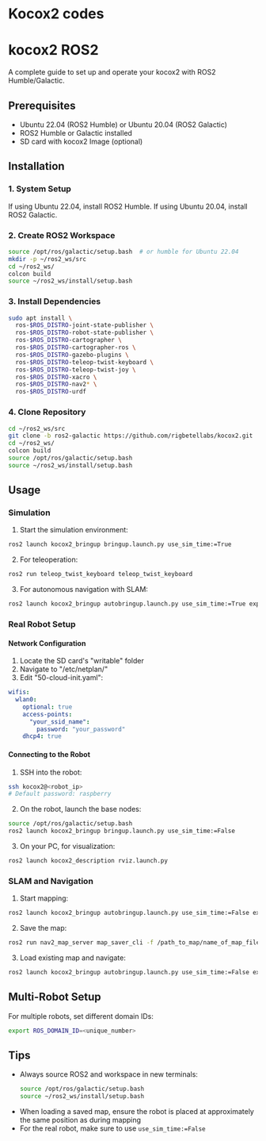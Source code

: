 # Kocox2 codes

# kocox2 ROS2

A complete guide to set up and operate your kocox2 with ROS2 Humble/Galactic.

## Prerequisites

- Ubuntu 22.04 (ROS2 Humble) or Ubuntu 20.04 (ROS2 Galactic)
- ROS2 Humble or Galactic installed
- SD card with kocox2 Image (optional)

## Installation

### 1. System Setup

If using Ubuntu 22.04, install ROS2 Humble.
If using Ubuntu 20.04, install ROS2 Galactic.

### 2. Create ROS2 Workspace

```bash
source /opt/ros/galactic/setup.bash  # or humble for Ubuntu 22.04
mkdir -p ~/ros2_ws/src
cd ~/ros2_ws/
colcon build
source ~/ros2_ws/install/setup.bash
```

### 3. Install Dependencies

```bash
sudo apt install \
  ros-$ROS_DISTRO-joint-state-publisher \
  ros-$ROS_DISTRO-robot-state-publisher \
  ros-$ROS_DISTRO-cartographer \
  ros-$ROS_DISTRO-cartographer-ros \
  ros-$ROS_DISTRO-gazebo-plugins \
  ros-$ROS_DISTRO-teleop-twist-keyboard \
  ros-$ROS_DISTRO-teleop-twist-joy \
  ros-$ROS_DISTRO-xacro \
  ros-$ROS_DISTRO-nav2* \
  ros-$ROS_DISTRO-urdf
```

### 4. Clone Repository

```bash
cd ~/ros2_ws/src
git clone -b ros2-galactic https://github.com/rigbetellabs/kocox2.git
cd ~/ros2_ws/
colcon build
source /opt/ros/galactic/setup.bash
source ~/ros2_ws/install/setup.bash
```

## Usage

### Simulation

1. Start the simulation environment:
```bash
ros2 launch kocox2_bringup bringup.launch.py use_sim_time:=True
```

2. For teleoperation:
```bash
ros2 run teleop_twist_keyboard teleop_twist_keyboard
```

3. For autonomous navigation with SLAM:
```bash
ros2 launch kocox2_bringup autobringup.launch.py use_sim_time:=True exploration:=True
```

### Real Robot Setup

#### Network Configuration

1. Locate the SD card's "writable" folder
2. Navigate to "/etc/netplan/"
3. Edit "50-cloud-init.yaml":
```yaml
wifis:
  wlan0:
    optional: true
    access-points:
      "your_ssid_name":
        password: "your_password"
    dhcp4: true
```

#### Connecting to the Robot

1. SSH into the robot:
```bash
ssh kocox2@<robot_ip>
# Default password: raspberry
```

2. On the robot, launch the base nodes:
```bash
source /opt/ros/galactic/setup.bash
ros2 launch kocox2_bringup bringup.launch.py use_sim_time:=False
```

3. On your PC, for visualization:
```bash
ros2 launch kocox2_description rviz.launch.py
```

### SLAM and Navigation

1. Start mapping:
```bash
ros2 launch kocox2_bringup autobringup.launch.py use_sim_time:=False exploration:=True
```

2. Save the map:
```bash
ros2 run nav2_map_server map_saver_cli -f /path_to_map/name_of_map_file.yaml
```

3. Load existing map and navigate:
```bash
ros2 launch kocox2_bringup autobringup.launch.py use_sim_time:=False exploration:=False map:=/path_to_map/map_file_name.yaml
```

## Multi-Robot Setup

For multiple robots, set different domain IDs:
```bash
export ROS_DOMAIN_ID=<unique_number>
```

## Tips
- Always source ROS2 and workspace in new terminals:
  ```bash
  source /opt/ros/galactic/setup.bash
  source ~/ros2_ws/install/setup.bash
  ```
- When loading a saved map, ensure the robot is placed at approximately the same position as during mapping
- For the real robot, make sure to use `use_sim_time:=False`
